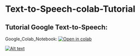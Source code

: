 # Text-to-Speech-colab-Tutorial

## Tutorial Google Text-to-Speech:

Google_Colab_Notebook: [![Open in colab](https://colab.research.google.com/assets/colab-badge.svg)](https://colab.research.google.com/github/jichengyuan/text-to-speech-colab-tutorial/blob/main/google_tts_web_pyapi_tutorial.ipynb)


[![Alt text](https://img.youtube.com/vi/Urs3wYtOgzs/0.jpg)](https://www.youtube.com/watch?v=Urs3wYtOgzs)
